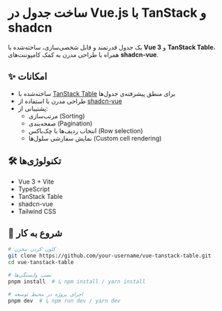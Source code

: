 # ساخت جدول در Vue.js با TanStack و shadcn

یک جدول قدرتمند و قابل شخصی‌سازی، ساخته‌شده با **Vue 3** و **TanStack Table**، همراه با طراحی مدرن به کمک کامپوننت‌های **shadcn-vue**.

## ✨ امکانات

- ساخته‌شده با [TanStack Table](https://tanstack.com/table) برای منطق پیشرفته‌ی جدول‌ها
- طراحی مدرن با استفاده از [shadcn-vue](https://github.com/shadcn-ui/ui)
- پشتیبانی از:
  - مرتب‌سازی (Sorting)
  - صفحه‌بندی (Pagination)
  - انتخاب ردیف‌ها با چک‌باکس (Row selection)
  - نمایش سفارشی سلول‌ها (Custom cell rendering)

## 🛠 تکنولوژی‌ها

- Vue 3 + Vite
- TypeScript
- TanStack Table
- shadcn-vue
- Tailwind CSS

## 🚀 شروع به کار

```bash
# کلون کردن مخزن
git clone https://github.com/your-username/vue-tanstack-table.git
cd vue-tanstack-table

# نصب وابستگی‌ها
pnpm install  # یا npm install / yarn install

# اجرای پروژه در محیط توسعه
pnpm dev  # یا npm run dev / yarn dev
```

